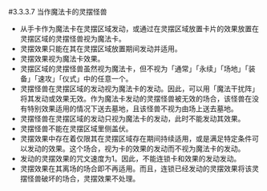 #3.3.3.7        当作魔法卡的灵摆怪兽
* 从手卡作为魔法卡在灵摆区域发动，或通过在灵摆区域放置卡片的效果放置在灵摆区域的灵摆怪兽视为魔法卡。
* 灵摆效果只能在其在灵摆区域放置期间发动并适用。
* 灵摆效果视为魔法卡效果。
* 灵摆区域的灵摆怪兽虽然视为魔法卡，但不视为「通常」「永续」「场地」「装备」「速攻」「仪式」中的任意一个。
* 灵摆怪兽在灵摆区域的发动视为魔法卡的发动。因此，可以用「魔法干扰阵」将其发动或效果无效。作为魔法卡发动的灵摆怪兽被无效的场合，该怪兽在没有特别效果适用的情况下送去墓地，且该怪兽不视为由场上送去墓地。
* 灵摆怪兽在灵摆区域的发动只视为魔法卡的发动，此时不能发动其效果。
* 灵摆怪兽不能在灵摆区域里侧盖伏。
* 灵摆效果中存在着仅限其在灵摆区域存在期间持续适用，或是满足特定条件可以发动的效果。这个场合，视为卡的效果的发动而不视为魔法卡的发动。
* 发动的灵摆效果的咒文速度为1。因此，不能连锁卡和效果的发动发动。
* 灵摆效果在其离场的场合即不再适用。而且，连锁已经发动的灵摆效果将该灵摆怪兽破坏的场合，灵摆效果不处理。
